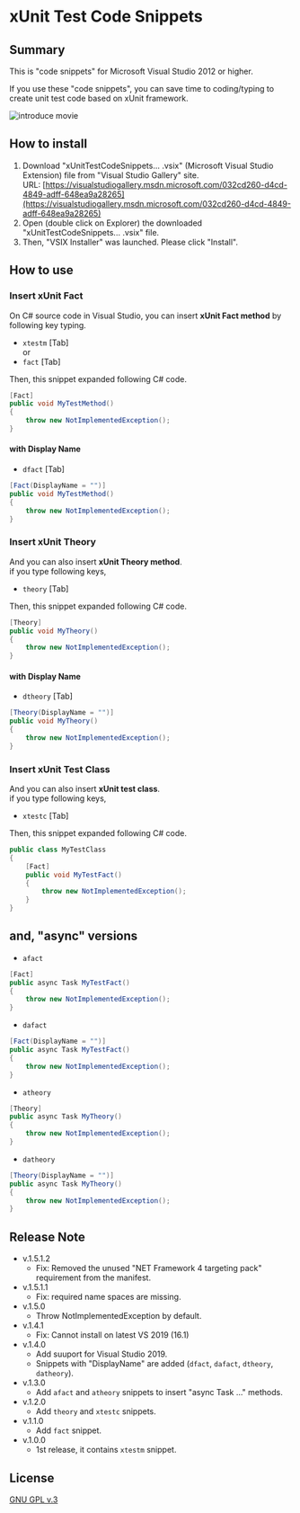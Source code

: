 # xUnit Test Code Snippets

## Summary

This is "code snippets" for Microsoft Visual Studio 2012 or higher.

If you use these "code snippets", you can save time to coding/typing to create unit test code based on xUnit framework.

![introduce movie](https://raw.githubusercontent.com/jsakamoto/xUnitTestCodeSnippets/master/.assets/movie-001.gif)

## How to install

1. Download "xUnitTestCodeSnippets... .vsix" (Microsoft Visual Studio Extension) file from "Visual Studio Gallery" site.  
URL: [https://visualstudiogallery.msdn.microsoft.com/032cd260-d4cd-4849-adff-648ea9a28265](https://visualstudiogallery.msdn.microsoft.com/032cd260-d4cd-4849-adff-648ea9a28265)
2. Open (double click on Explorer) the downloaded "xUnitTestCodeSnippets... .vsix" file.
3. Then, "VSIX Installer" was launched. Please click "Install".

## How to use

### Insert xUnit Fact

On C# source code in Visual Studio, you can insert **xUnit Fact method** by following key typing.

- `xtestm` [Tab]  
or
- `fact` [Tab]

Then, this snippet expanded following C# code.

```csharp
[Fact]
public void MyTestMethod()
{
    throw new NotImplementedException();
}
```

#### with Display Name

- `dfact` [Tab]

```csharp
[Fact(DisplayName = "")]
public void MyTestMethod()
{
    throw new NotImplementedException();
}
```

### Insert xUnit Theory

And you can also insert **xUnit Theory method**.  
if you type following keys,

- `theory` [Tab]

Then, this snippet expanded following C# code.

```csharp
[Theory]
public void MyTheory()
{
    throw new NotImplementedException();
}
```

#### with Display Name

- `dtheory` [Tab]

```csharp
[Theory(DisplayName = "")]
public void MyTheory()
{
    throw new NotImplementedException();
}
```

### Insert xUnit Test Class

And you can also insert **xUnit test class**.  
if you type following keys,

- `xtestc` [Tab]

Then, this snippet expanded following C# code.

```csharp
public class MyTestClass
{
    [Fact]
    public void MyTestFact()
    {
        throw new NotImplementedException();
    }
}
```

## and, "async" versions

- `afact`

```csharp
[Fact]
public async Task MyTestFact()
{
    throw new NotImplementedException();
}
```

- `dafact`

```csharp
[Fact(DisplayName = "")]
public async Task MyTestFact()
{
    throw new NotImplementedException();
}
```

- `atheory`

```csharp
[Theory]
public async Task MyTheory()
{
    throw new NotImplementedException();
}
```

- `datheory`

```csharp
[Theory(DisplayName = "")]
public async Task MyTheory()
{
    throw new NotImplementedException();
}
```

## Release Note

- v.1.5.1.2
  - Fix: Removed the unused "NET Framework 4 targeting pack" requirement from the manifest.
- v.1.5.1.1
  - Fix: required name spaces are missing.
- v.1.5.0
  - Throw NotImplementedException by default.
- v.1.4.1
  - Fix: Cannot install on latest VS 2019 (16.1)
- v.1.4.0
  - Add suuport for Visual Studio 2019.
  - Snippets with "DisplayName" are added (`dfact`, `dafact`, `dtheory`, `datheory`).
- v.1.3.0
  - Add `afact` and `atheory` snippets to insert "async Task ..." methods.
- v.1.2.0
  - Add `theory` and `xtestc` snippets.
- v.1.1.0
  - Add `fact` snippet.
- v.1.0.0
  - 1st release, it contains `xtestm` snippet.


## License

[GNU GPL v.3](LICENSE.txt)

